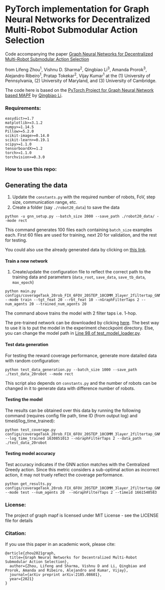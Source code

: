 # PyTorch implementation for Graph Neural Networks for Decentralized Multi-Robot Submodular Action Selection
Code accompanying the paper
[Graph Neural Networks for Decentralized Multi-Robot Submodular Action Selection](https://arxiv.org/abs/2105.08601) 

from Lifeng Zhou<sup>1</sup>, Vishnu D. Sharma<sup>2</sup>, Qingbiao Li<sup>3</sup>, Amanda Prorok<sup>3</sup>, Alejandro Ribeiro<sup>1</sup>, Pratap Tokekar<sup>2</sup>, Vijay Kumar<sup>1</sup>
at the (1) University of Pennsylvania, (2) University of Maryland, and (3) University of Cambridge.

The code here is based on the [PyTorch Project for Graph Neural Network based MAPF](https://github.com/proroklab/gnn_pathplanning) by [Qingbiao Li](https://github.com/QingbiaoLi).

### Requirements:
```
easydict>=1.7
matplotlib>=3.1.2
numpy>=1.14.5
Pillow>=5.2.0
scikit-image>=0.14.0
scikit-learn>=0.19.1
scipy>=1.1.0
tensorboardX>=1.2
torch>=1.1.0
torchvision>=0.3.0
```
### How to use this repo:

## Generating the data
1. Update the `constants.py` with the required number of robots, FoV, step size, communication range, etc.
2. Create a folder (say `./robot20_data`) to save the data 
```
python -u gnn_setup.py --batch_size 2000 --save_path ./robot20_data/ --mode rect
```
This command generates 100 files each containing `batch_size` examples each. First 60 files are used for training, next 20 for validation, and the rest for testing.

You could also use the already generated data by clicking on [this link](https://obj.umiacs.umd.edu/publicdata/gnn_planner_data/gnn_training_data.zip).

#### Train a new network
1. Create/update the configuration file to reflect the correct path to the training data and parameters (`data_root`, `save_data`, `save_tb_data`, `max_epoch`) 
```
python main.py configs/coverageTask_20rob_FIX_6FOV_20STEP_10COMM_3layer_2filtertap_GNN2layer_32_128.json --mode train --tgt_feat 20 --rbt_feat 10 --nGraphFilterTaps 2 --num_agents 20 --trained_num_agents 20
```
The command above trains the model with 2 filter taps i.e. 1-hop.

The pre-trained network can be downloaded by clicking [here](https://obj.umiacs.umd.edu/publicdata/gnn_planner_data/checkpoint_1500.pth.tar). The best way to use it is to put the model in the experiment checckpoint directory. Else, you can change the model path in [Line 98 of test_model_loader.py](https://github.com/VishnuDuttSharma/deep-multirobot-task/blob/main/test_model_loader.py#L98).

#### Test data generation
For testing the reward coverage performance, generate more datailed data with random configuration:
```
python test_data_generation.py --batch_size 1000 --save_path ./test_data_20robot --mode rect
```
This script also depends on `constants.py` and the number of robots can be changed in it to generate data with difference number of robots.


#### Testing the model
The results can be obtained over this data by running the following command (requires config file path, time ID (from output log) and timeid/log_time_trained):
```
python test_coverage.py configs/coverageTask_20rob_FIX_6FOV_20STEP_10COMM_3layer_2filtertap_GNN2layer_32_128.json --log_time_trained 1630851013 --nGraphFilterTaps 2 --data_path ./test_data_20robot
```


#### Testing model accuracy
Test accuracy indicates if the GNN action matches with the Centralized Greedy action. Since this metric considers a sub-optimal action as incorrect action, it may not truely reflect the coverage performance.

```
python get_results.py configs/coverageTask_20rob_FIX_6FOV_20STEP_10COMM_3layer_2filtertap_GNN2layer_32_128.json --mode test --num_agents 20  --nGraphFilterTaps 2 --timeid 1661540583
```


### License:
The project of graph mapf is licensed under MIT License - see the LICENSE file for details

### Citation:
If you use this paper in an academic work, please cite:
```
@article{zhou2021graph,
  title={Graph Neural Networks for Decentralized Multi-Robot Submodular Action Selection},
  author={Zhou, Lifeng and Sharma, Vishnu D and Li, Qingbiao and Prorok, Amanda and Ribeiro, Alejandro and Kumar, Vijay},
  journal={arXiv preprint arXiv:2105.08601},
  year={2021}
}
```
